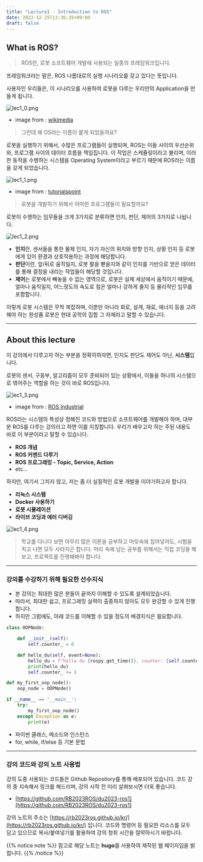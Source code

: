 ```yaml
---
title: "Lecture1 - Introduction to ROS"
date: 2022-12-25T13:36:35+09:00
draft: false
---
```


## What is ROS?

> ROS란, 로봇 소프트웨어 개발에 사용되는 일종의 프레임워크입니다.

프레임워크라는 말은, ROS 나름대로의 실행 시나리오를 갖고 있다는 뜻입니다.

사용자인 우리들은, 이 시나리오를 사용하여 로봇을 다루는 우리만의 Application을 만들게 됩니다.

![lec1_0.png](/kr/ros_basic_noetic/images1/lec1_0.png?height=150px)

- image from : [wikimedia](https://commons.wikimedia.org/wiki/File:Ros_logo.svg)

> 그런데 왜 OS라는 이름이 붙게 되었을까요?

로봇을 실행하기 위해서, 수많은 프로그램들이 실행되며, ROS는 이들 사이의 우선순위와, 프로그램 사이의 데이터 흐름을 책임집니다. 이 작업은 스케쥴링이라고 불리며, 이러한 동작을 수행하는 시스템을 Operating System이라고 부르기 때문에 ROS라는 이름을 갖게 되었습니다.

![lec1_1.png](/kr/ros_basic_noetic/images1/lec1_1.png?height=300px)

- image from : [tutorialspoint](https://www.tutorialspoint.com/operating_system/os_process_scheduling.htm)

> 로봇을 개발하기 위해서 어떠한 프로그램들이 필요할까요?

로봇이 수행하는 임무들을 크게 3가지로 분류하면 인지, 판단, 제어의 3가지로 나뉩니다.

![lec1_2.png](/kr/ros_basic_noetic/images1/lec1_2.png?height=300px)

- **인지**란, 센서들을 통한 물체 인지, 자기 자신의 위치와 방향 인지, 상황 인지 등 로봇에게 있어 환경과 상호작용하는 과정에 해당합니다.
- **판단**이란, 앞/뒤로 움직일지, 로봇 팔을 뻗을지와 같이 인지를 기반으로 얻은 데이터를 통해 결정을 내리는 작업들이 해당할 것입니다.
- **제어**는 로봇에서 빼놓을 수 없는 영역으로, 로봇은 실제 세상에서 움직이기 때문에, 얼마나 움직일지, 어느정도의 속도로 힘은 얼마나 강하게 줄지 등 물리적인 임무를 포함합니다.

이렇게 로봇 시스템은 무척 복잡하며, 이뿐만 아니라 회로, 설계, 재료, 에너지 등을 고려해야 하는 완성품 로봇은 현대 공학의 집합 그 자체라고 말할 수 있습니다.

---

## About this lecture

이 강의에서 다루고자 하는 부분을 정확히하자면, 인지도 판단도 제어도 아닌, **시스템**입니다.

로봇의 센서, 구동부, 알고리즘이 모두 준비되어 있는 상황에서, 이들을 하나의 시스템으로 엮어주는 역할을 하는 것이 바로 ROS입니다.

![lec1_3.png](/kr/ros_basic_noetic/images1/lec1_3.png?height=300px)

- image from : [ROS Industrial](https://rosindustrial.org/developmentprocess)

ROS라는 시스템의 특성상 정해진 코드와 방법으로 소프트웨어를 개발해야 하며, 대부분 ROS를 다루는 강의라고 하면 이를 지칭합니다. 우리가 배우고자 하는 주된 내용도 바로 이 부분이라고 말할 수 있습니다.

- **ROS 개념**
- **ROS 커멘드 다루기**
- **ROS 프로그래밍 - Topic, Service, Action**
- etc…

하지만, 여기서 그치지 않고, 저는 좀 더 실질적인 로봇 개발을 이야기하고자 합니다.

- **리눅스 시스템**
- **Docker 사용하기**
- **로봇 시뮬레이션**
- **라이브 코딩과 에러 디버깅**

![lec1_4.png](/kr/ros_basic_noetic/images1/lec1_4.png?height=400px)

> 학교를 다니다 보면 아무리 많은 이론을 공부하고 머릿속에 집어넣어도, 시험을 치고 나면 모두 사라지곤 합니다. 머리 속에 남는 공부를 위해서는 직접 코딩을 해보고, 프로젝트를 진행해봐야 합니다.

---

### 강의를 수강하기 위해 필요한 선수지식

- 본 강의는 최대한 많은 분들이 끝까지 이해할 수 있도록 설계되었습니다.
- 따라서, 최대한 쉽고, 프로그래밍 실력이 출중하지 않아도 모두 완강할 수 있게 진행합니다.
- 하지만 그럼에도, 아래 코드를 이해할 수 있을 정도의 배경지식은 필요합니다.

```python
class OOPNode:

    def __init__(self):
        self.counter_ = 0

    def hello_du(self, event=None):
        hello_du = f"hello du {rospy.get_time()}, counter: {self.counter_}"
        print(hello_du)
        self.counter_ += 1

def my_first_oop_node():
    oop_node = OOPNode()

if __name__ == '__main__':
    try:
        my_first_oop_node()
    except Exception as e:
        print(e)
```

- 파이썬 클래스, 메소드와 인스턴스
- for, while, if/else 등 기본 문법

---

### 강의 코드와 강의 노트 사용법

강의 도중 사용되는 코드들은 Github Repository를 통해 배포되어 있습니다. 코드 강의 중 지속해서 링크를 해드리며, 강의 시작 전 미리 살펴보시면 더욱 좋습니다.

- [https://github.com/RB2023ROS/du2023-ros1](https://github.com/RB2023ROS/du2023-ros1)

강의 노트의 주소는 [https://rb2023ros.github.io/kr/](https://rb2023ros.github.io/kr/) 입니다. 코드와 명령어 등 필요한 리소스를 모두 담고 있으므로 복사/붙여넣기를 활용하여 강의 청취 시간을 절약하시기 바랍니다.

{{% notice note %}}
참고로 해당 노트는 **hugo**를 사용하여 제작된 웹 페이지임을 밝힙니다.
{{% /notice %}}
